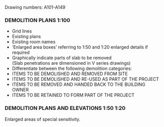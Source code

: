 Drawing numbers: A101-A149

### DEMOLITION PLANS 1:100

-   Grid lines
-   Existing plans
-   Existing room names
-   ‘Enlarged area boxes’ referring to 1:50 and 1:20 enlarged details if required
-   Graphically indicate parts of slab to be removed  
    (Slab penetrations are dimensioned in V series drawings)
-   Differentiate between the following demolition categories:
-   ITEMS TO BE DEMOLISHED AND REMOVED FROM SITE
-   ITEMS TO BE DEMOLISHED AND RE-USED AS PART OF THE PROJECT
-   ITEMS TO BE REMOVED AND HANDED BACK TO THE BUILDING OWNER
-   ITEMS TO BE RETAINED TO FORM PART OF THE PROJECT

### DEMOLITION PLANS AND ELEVATIONS 1:50 1:20

Enlarged areas of special sensitivity.